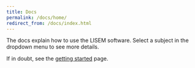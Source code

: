 ```yaml
---
title: Docs
permalink: /docs/home/
redirect_from: /docs/index.html
---
```


The docs explain how to use the LISEM software.
Select a subject in the dropdown menu to see more details.

If in doubt, see the [getting started](/LISEM/docs/gettingstarted/) page.